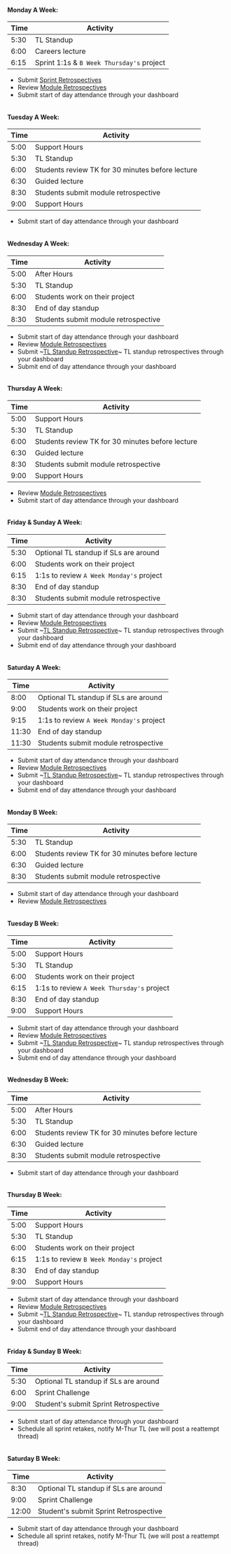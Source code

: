 #### Monday A Week:
| Time  | Activity
|---|---|
| 5:30  | TL Standup
| 6:00  | Careers lecture
| 6:15  | Sprint 1:1s & `B Week Thursday's` project

* Submit [Sprint Retrospectives](https://forms.lambdaschool.com/sprint-review)
* Review [Module Retrospectives](https://forms.lambdaschool.com/module-review)
* Submit start of day attendance through your dashboard

```
```

#### Tuesday A Week:
| Time  | Activity
|---|---|
| 5:00 | Support Hours
| 5:30 | TL Standup
| 6:00 | Students review TK for 30 minutes before lecture
| 6:30 | Guided lecture
| 8:30 | Students submit module retrospective
| 9:00 | Support Hours

* Submit start of day attendance through your dashboard


```
```

#### Wednesday A Week:
| Time  | Activity
|---|---|
| 5:00 | After Hours
| 5:30 | TL Standup
| 6:00 | Students work on their project
| 8:30 | End of day standup
| 8:30 | Students submit module retrospective

* Submit start of day attendance through your dashboard
* Review [Module Retrospectives](https://forms.lambdaschool.com/module-review)
* Submit ~[TL Standup Retrospective](https://airtable.com/shripCmauVlvxNrAT)~ TL standup retrospectives through your dashboard
* Submit end of day attendance through your dashboard


```
```

#### Thursday A Week:
| Time  | Activity
|---|---|
| 5:00 | Support Hours
| 5:30 | TL Standup
| 6:00 | Students review TK for 30 minutes before lecture
| 6:30 | Guided lecture
| 8:30 | Students submit module retrospective
| 9:00 | Support Hours

* Review [Module Retrospectives](https://forms.lambdaschool.com/module-review)
* Submit start of day attendance through your dashboard


```
```

#### Friday & Sunday A Week:
| Time  | Activity
|---|---|
| 5:30 | Optional TL standup if SLs are around
| 6:00 | Students work on their project
| 6:15 | 1:1s to review `A Week Monday's` project
| 8:30 | End of day standup
| 8:30 | Students submit module retrospective

* Submit start of day attendance through your dashboard
* Review [Module Retrospectives](https://forms.lambdaschool.com/module-review)
* Submit ~[TL Standup Retrospective](https://airtable.com/shripCmauVlvxNrAT)~ TL standup retrospectives through your dashboard
* Submit end of day attendance through your dashboard


```
```

#### Saturday A Week:
| Time  | Activity
|---|---|
| 8:00  | Optional TL standup if SLs are around
| 9:00  | Students work on their project
| 9:15  | 1:1s to review `A Week Monday's` project
| 11:30 | End of day standup
| 11:30 | Students submit module retrospective

* Submit start of day attendance through your dashboard
* Review [Module Retrospectives](https://forms.lambdaschool.com/module-review)
* Submit ~[TL Standup Retrospective](https://airtable.com/shripCmauVlvxNrAT)~ TL standup retrospectives through your dashboard
* Submit end of day attendance through your dashboard


```
```

#### Monday B Week:
| Time  | Activity
|---|---|
| 5:30 | TL Standup
| 6:00 | Students review TK for 30 minutes before lecture
| 6:30 | Guided lecture
| 8:30 | Students submit module retrospective

* Submit start of day attendance through your dashboard
* Review [Module Retrospectives](https://forms.lambdaschool.com/module-review)


```
```

#### Tuesday B Week:
| Time  | Activity
|---|---|
| 5:00 | Support Hours
| 5:30 | TL Standup
| 6:00 | Students work on their project
| 6:15 | 1:1s to review `A Week Thursday's` project
| 8:30 | End of day standup
| 9:00 | Support Hours

* Submit start of day attendance through your dashboard
* Review [Module Retrospectives](https://forms.lambdaschool.com/module-review)
* Submit ~[TL Standup Retrospective](https://airtable.com/shripCmauVlvxNrAT)~ TL standup retrospectives through your dashboard
* Submit end of day attendance through your dashboard


```
```

#### Wednesday B Week:
| Time  | Activity
|---|---|
| 5:00 | After Hours
| 5:30 | TL Standup
| 6:00 | Students review TK for 30 minutes before lecture
| 6:30 | Guided lecture
| 8:30 | Students submit module retrospective

* Submit start of day attendance through your dashboard


```
```

#### Thursday B Week:
| Time  | Activity
|---|---|
| 5:00 | Support Hours
| 5:30 | TL Standup
| 6:00 | Students work on their project
| 6:15 | 1:1s to review `B Week Monday's` project
| 8:30 | End of day standup
| 9:00 | Support Hours

* Submit start of day attendance through your dashboard
* Review [Module Retrospectives](https://forms.lambdaschool.com/module-review)
* Submit ~[TL Standup Retrospective](https://airtable.com/shripCmauVlvxNrAT)~ TL standup retrospectives through your dashboard
* Submit end of day attendance through your dashboard


```
```

#### Friday & Sunday B Week:
| Time  | Activity
|---|---|
| 5:30 | Optional TL standup if SLs are around
| 6:00 | Sprint Challenge
| 9:00 | Student's submit Sprint Retrospective

* Submit start of day attendance through your dashboard
* Schedule all sprint retakes, notify M-Thur TL (we will post a reattempt thread)


```
```

#### Saturday B Week:
| Time  | Activity
|---|---|
| 8:30  | Optional TL standup if SLs are around
| 9:00  | Sprint Challenge
| 12:00 | Student's submit Sprint Retrospective

* Submit start of day attendance through your dashboard
* Schedule all sprint retakes, notify M-Thur TL (we will post a reattempt thread)
